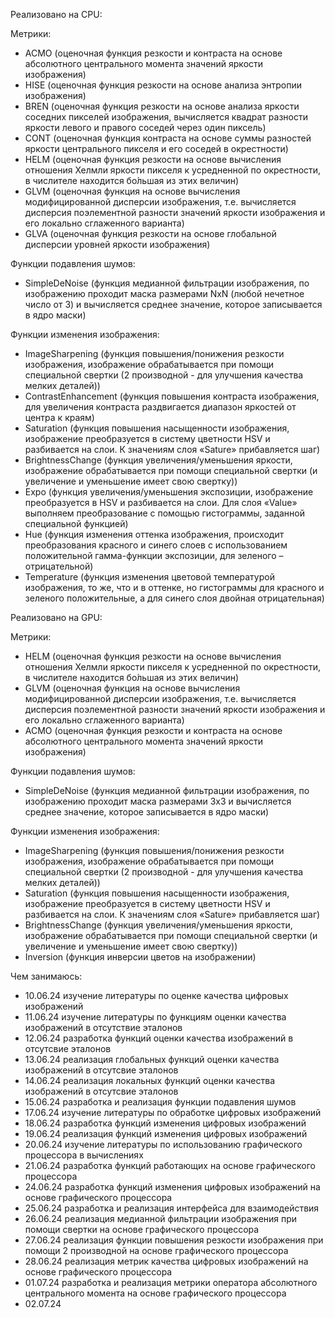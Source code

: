 Реализовано на CPU:

Метрики:
- ACMO (оценочная функция резкости и контраста на основе абсолютного центрального момента значений яркости изображения)
- HISE (оценочная функция резкости на основе анализа энтропии изображения)
- BREN (оценочная функция резкости на основе анализа яркости соседних пикселей изображения, вычисляется квадрат разности яркости левого и правого соседей через один пиксель)
- CONT (оценочная функция контраста на основе cуммы разностей яркости центрального пикселя и его соседей в окрестности)
- HELM (оценочная функция резкости на основе вычисления отношения Хелмли яркости пикселя к усредненной по окрестности, в числителе находится бо́льшая из этих величин)
- GLVM (оценочная функция на основе вычисления модифицированной дисперсии изображения, т.е. вычисляется дисперсия поэлементной разности значений яркости изображения и его локально сглаженного варианта)
- GLVA (оценочная функция резкости на основе глобальной дисперсии уровней яркости изображения)

Функции подавления шумов:
- SimpleDeNoise (функция медианной фильтрации изображения, по изображению проходит маска размерами NxN (любой нечетное число от 3) и вычисляется среднее значение, которое записывается в ядро маски)

Функции изменения изображения:
- ImageSharpening (функция повышения/понижения резкости изображения, изображение обрабатывается при помощи специальной свертки (2 производной - для улучшения качества мелких деталей))
- ContrastEnhancement (функция повышения контраста изображения, для увеличения контраста раздвигается диапазон яркостей от центра к краям)
- Saturation (функция повышения насыщенности изображения, изображение преобразуется в систему цветности HSV и разбивается на слои. К значениям слоя «Sature» прибавляется шаг)
- BrightnessChange (функция увеличения/уменьшения яркости, изображение обрабатывается при помощи специальной свертки (и увеличение и уменьшение имеет свою свертку))
- Expo (функция увеличения/уменьшения экспозиции, изображение преобразуется в HSV и разбивается на слои. Для слоя «Value» выполняем преобразование с помощью гистограммы, заданной специальной функцией)
- Hue (функция изменения оттенка изображения, происходит преобразования красного и синего слоев с использованием положительной гамма-функции экспозиции, для зеленого – отрицательной)
- Temperature (функция изменения цветовой температурой изображения, то же, что и в оттенке, но гистограммы для красного и зеленого положительные, а для синего слоя двойная отрицательная) 

Реализовано на GPU:

Метрики:
- HELM (оценочная функция резкости на основе вычисления отношения Хелмли яркости пикселя к усредненной по окрестности, в числителе находится бо́льшая из этих величин)
- GLVM (оценочная функция на основе вычисления модифицированной дисперсии изображения, т.е. вычисляется дисперсия поэлементной разности значений яркости изображения и его локально сглаженного варианта)
- ACMO (оценочная функция резкости и контраста на основе абсолютного центрального момента значений яркости изображения)

Функции подавления шумов:
- SimpleDeNoise (функция медианной фильтрации изображения, по изображению проходит маска размерами 3х3 и вычисляется среднее значение, которое записывается в ядро маски)

Функции изменения изображения:
- ImageSharpening (функция повышения/понижения резкости изображения, изображение обрабатывается при помощи специальной свертки (2 производной - для улучшения качества мелких деталей))
- Saturation (функция повышения насыщенности изображения, изображение преобразуется в систему цветности HSV и разбивается на слои. К значениям слоя «Sature» прибавляется шаг)
- BrightnessChange (функция увеличения/уменьшения яркости, изображение обрабатывается при помощи специальной свертки (и увеличение и уменьшение имеет свою свертку))
- Inversion (функция инверсии цветов на изображении) 
  
Чем занимаюсь:
- 10.06.24 изучение литературы по оценке качества цифровых изображений
- 11.06.24 изучение литературы по функциям оценки качества изображений в отсутствие эталонов
- 12.06.24 разработка функций оценки качества изображений в отсутсвие эталонов
- 13.06.24 реализация глобальных функций оценки качества изображений в отсутсвие эталонов
- 14.06.24 реализация локальных функций оценки качества изображений в отсутсвие эталонов
- 15.06.24 разработка и реализация функции подавления шумов
- 17.06.24 изучение литературы по обработке цифровых изображений 
- 18.06.24 разработка функций изменения цифровых изображений
- 19.06.24 реализация функций изменения цифровых изображений
- 20.06.24 изучение литературы по использованию графического процессора в вычислениях
- 21.06.24 разработка функций работающих на основе графического процессора
- 24.06.24 разработка функций изменения цифровых изображений на основе графического процессора
- 25.06.24 разработка и реализация интерфейса для взаимодействия
- 26.06.24 реализация медианной фильтрации изображения при помощи свертки на основе графического процессора
- 27.06.24 реализация функции повышения резкости изображения при помощи 2 производной на основе графического процессора
- 28.06.24 реализация метрик качества цифровых изображений на основе графического процессора
- 01.07.24 разработка и реализация метрики оператора абсолютного центрального момента на основе графического процессора
- 02.07.24 
